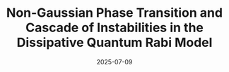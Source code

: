 ---
title: "Non-Gaussian Phase Transition and Cascade of Instabilities in the Dissipative Quantum Rabi Model"
collection: publications
permalink: /publication/2025-07-09-nGQPT
excerpt: "We identify a novel phase transition in the Rabi model subject to damping and dephasing, where the latter in non-Gaussian. We show that dephasing is a relevant perturbation, leading to a cascade of stability boundaries for bosonic operators."
date: 2025-07-09
authors: '<b>MK</b>*, Y. Zhang*, K.R. Brown, and T. Barthel'
arXiv: 'arXiv:2507.07092'
paperurl: 'https://arxiv.org/abs/2507.07092'
highlight: True
---
